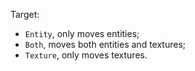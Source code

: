 Target:  
- `Entity`, only moves entities;  
- `Both`, moves both entities and textures;  
- `Texture`, only moves textures.
